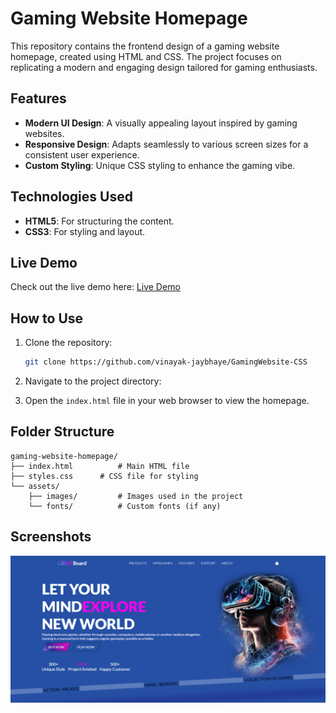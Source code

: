 # Gaming Website Homepage

This repository contains the frontend design of a gaming website homepage, created using HTML and CSS. The project focuses on replicating a modern and engaging design tailored for gaming enthusiasts.

## Features

- **Modern UI Design**: A visually appealing layout inspired by gaming websites.
- **Responsive Design**: Adapts seamlessly to various screen sizes for a consistent user experience.
- **Custom Styling**: Unique CSS styling to enhance the gaming vibe.

## Technologies Used

- **HTML5**: For structuring the content.
- **CSS3**: For styling and layout.

## Live Demo

Check out the live demo here: [Live Demo](#)  

## How to Use

1. Clone the repository:
   ```bash
   git clone https://github.com/vinayak-jaybhaye/GamingWebsite-CSS
   ```

2. Navigate to the project directory:

3. Open the `index.html` file in your web browser to view the homepage.

## Folder Structure

```
gaming-website-homepage/
├── index.html          # Main HTML file
├── styles.css      # CSS file for styling
└── assets/
    ├── images/         # Images used in the project
    └── fonts/          # Custom fonts (if any)
```

## Screenshots

![Gaming Website Homepage Screenshot](https://github.com/vinayak-jaybhaye/GamingWebsite-CSS/blob/main/Assets/sc.png)  
